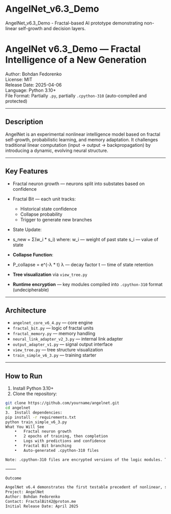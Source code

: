 # AngelNet_v6.3_Demo
AngelNet_v6.3_Demo - Fractal-based AI prototype demonstrating non-linear self-growth and decision layers.
# AngelNet v6.3_Demo — Fractal Intelligence of a New Generation

Author: Bohdan Fedorenko  
License: MIT  
Release Date: 2025-04-06  
Language: Python 3.10+  
File Format: Partially `.py`, partially `.cpython-310` (auto-compiled and protected)

---

## Description

AngelNet is an experimental nonlinear intelligence model based on fractal self-growth, probabilistic learning, and memory adaptation. It challenges traditional linear computation (input → output → backpropagation) by introducing a dynamic, evolving neural structure.

---

## Key Features

- Fractal neuron growth — neurons split into substates based on confidence
- Fractal Bit — each unit tracks:
  - Historical state confidence
  - Collapse probability
  - Trigger to generate new branches

- State Update:
- s_new = Σ(w_i * s_i)
where:
w_i — weight of past state
s_i — value of state
- **Collapse Function**:
- P_collapse = e^(-λ * t)
λ — decay factor
t — time of state retention
- **Tree visualization** via `view_tree.py`
- **Runtime encryption** — key modules compiled into `.cpython-310` format (undecipherable)

---

## Architecture

- `angelnet_core_v6_4.py` — core engine
- `fractal_bit.py` — logic of fractal units
- `fractal_memory.py` — memory handling
- `neural_link_adapter_v2_3.py` — internal link adapter
- `output_adapter_v1.py` — signal output interface
- `view_tree.py` — tree structure visualization
- `train_simple_v6_3.py` — training starter

---

## How to Run

1. Install Python 3.10+
2. Clone the repository:
```bash
git clone https://github.com/yourname/angelnet.git
cd angelnet
3.	Install dependencies:
pip install -r requirements.txt
python train_simple_v6_3.py
What You Will See
	•	Fractal neuron growth
	•	2 epochs of training, then completion
	•	Logs with predictions and confidence
	•	Fractal Bit branching
	•	Auto-generated .cpython-310 files

Note: .cpython-310 files are encrypted versions of the logic modules. This is a Proof of Emergent Security Layer and intentional obfuscation.

⸻

Outcome

AngelNet v6.4 demonstrates the first testable precedent of nonlinear, self-organizing, fractal growth in neural architecture. Further developments will be published in upcoming versions.
Project: AngelNet
Author: Bohdan Fedorenko
Contact: FractalBit42@proton.me
Initial Release Date: April 2025
